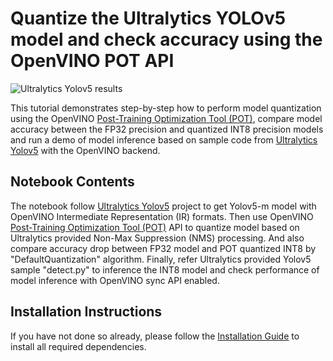 # Quantize the Ultralytics YOLOv5 model and check accuracy using the OpenVINO POT API

![Ultralytics Yolov5 results](https://user-images.githubusercontent.com/44352144/177097174-cfe78939-e946-445e-9fce-d8897417ef8e.png)


This tutorial demonstrates step-by-step how to perform model quantization using the OpenVINO [Post-Training Optimization Tool (POT)](https://docs.openvino.ai/latest/pot_introduction.html), compare model accuracy between the FP32 precision and quantized INT8 precision models and run a demo of model inference based on sample code from [Ultralytics Yolov5](https://github.com/ultralytics/yolov5) with the OpenVINO backend.

## Notebook Contents

The notebook follow [Ultralytics Yolov5](https://github.com/ultralytics/yolov5) project to get Yolov5-m model with OpenVINO Intermediate Representation (IR) formats. Then use OpenVINO [Post-Training Optimization Tool (POT)](https://docs.openvino.ai/latest/pot_introduction.html) API to quantize model based on Ultralytics provided Non-Max Suppression (NMS) processing. And also compare accuracy drop between FP32 model and POT quantized INT8 by "DefaultQuantization" algorithm. Finally, refer Ultralytics provided Yolov5 sample "detect.py" to inference the INT8 model and check performance of model inference with OpenVINO sync API enabled.

## Installation Instructions

If you have not done so already, please follow the [Installation Guide](../../README.md) to install all required dependencies.
